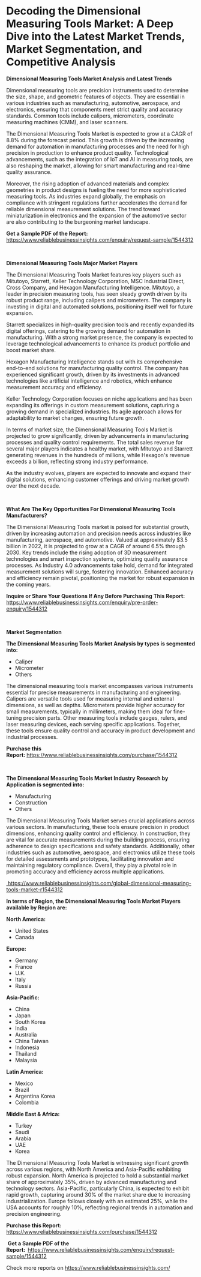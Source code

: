 <p><h1>Decoding the Dimensional Measuring Tools Market: A Deep Dive into the Latest Market Trends, Market Segmentation, and Competitive Analysis</h1></p><p><strong>Dimensional Measuring Tools Market Analysis and Latest Trends</strong></p>
<p><p>Dimensional measuring tools are precision instruments used to determine the size, shape, and geometric features of objects. They are essential in various industries such as manufacturing, automotive, aerospace, and electronics, ensuring that components meet strict quality and accuracy standards. Common tools include calipers, micrometers, coordinate measuring machines (CMM), and laser scanners.</p><p>The Dimensional Measuring Tools Market is expected to grow at a CAGR of 8.8% during the forecast period. This growth is driven by the increasing demand for automation in manufacturing processes and the need for high precision in production to enhance product quality. Technological advancements, such as the integration of IoT and AI in measuring tools, are also reshaping the market, allowing for smart manufacturing and real-time quality assurance.</p><p>Moreover, the rising adoption of advanced materials and complex geometries in product designs is fueling the need for more sophisticated measuring tools. As industries expand globally, the emphasis on compliance with stringent regulations further accelerates the demand for reliable dimensional measurement solutions. The trend toward miniaturization in electronics and the expansion of the automotive sector are also contributing to the burgeoning market landscape.</p></p>
<p><strong>Get a Sample PDF of the Report:&nbsp;</strong> <a href="https://www.reliablebusinessinsights.com/enquiry/request-sample/1544312?utm_campaign=904&utm_medium=2&utm_source=Github&utm_content=ia&utm_term=08042025&utm_id=dimensional-measuring-tools">https://www.reliablebusinessinsights.com/enquiry/request-sample/1544312</a></p>
<p>&nbsp;</p>
<p><strong>Dimensional Measuring Tools Major Market Players</strong></p>
<p><p>The Dimensional Measuring Tools Market features key players such as Mitutoyo, Starrett, Keller Technology Corporation, MSC Industrial Direct, Cross Company, and Hexagon Manufacturing Intelligence. Mitutoyo, a leader in precision measuring tools, has seen steady growth driven by its robust product range, including calipers and micrometers. The company is investing in digital and automated solutions, positioning itself well for future expansion.</p><p>Starrett specializes in high-quality precision tools and recently expanded its digital offerings, catering to the growing demand for automation in manufacturing. With a strong market presence, the company is expected to leverage technological advancements to enhance its product portfolio and boost market share.</p><p>Hexagon Manufacturing Intelligence stands out with its comprehensive end-to-end solutions for manufacturing quality control. The company has experienced significant growth, driven by its investments in advanced technologies like artificial intelligence and robotics, which enhance measurement accuracy and efficiency.</p><p>Keller Technology Corporation focuses on niche applications and has been expanding its offerings in custom measurement solutions, capturing a growing demand in specialized industries. Its agile approach allows for adaptability to market changes, ensuring future growth.</p><p>In terms of market size, the Dimensional Measuring Tools Market is projected to grow significantly, driven by advancements in manufacturing processes and quality control requirements. The total sales revenue for several major players indicates a healthy market, with Mitutoyo and Starrett generating revenues in the hundreds of millions, while Hexagon's revenue exceeds a billion, reflecting strong industry performance.</p><p>As the industry evolves, players are expected to innovate and expand their digital solutions, enhancing customer offerings and driving market growth over the next decade.</p></p>
<p>&nbsp;</p>
<p><strong>What Are The Key Opportunities For Dimensional Measuring Tools Manufacturers?</strong></p>
<p><p>The Dimensional Measuring Tools market is poised for substantial growth, driven by increasing automation and precision needs across industries like manufacturing, aerospace, and automotive. Valued at approximately $3.5 billion in 2022, it is projected to grow at a CAGR of around 6.5% through 2030. Key trends include the rising adoption of 3D measurement technologies and smart inspection systems, optimizing quality assurance processes. As Industry 4.0 advancements take hold, demand for integrated measurement solutions will surge, fostering innovation. Enhanced accuracy and efficiency remain pivotal, positioning the market for robust expansion in the coming years.</p></p>
<p><strong>Inquire or Share Your Questions If Any Before Purchasing This Report:</strong> <a href="https://www.reliablebusinessinsights.com/enquiry/pre-order-enquiry/1544312?utm_campaign=904&utm_medium=2&utm_source=Github&utm_content=ia&utm_term=08042025&utm_id=dimensional-measuring-tools">https://www.reliablebusinessinsights.com/enquiry/pre-order-enquiry/1544312</a></p>
<p>&nbsp;</p>
<p><strong>Market Segmentation</strong></p>
<p><strong>The Dimensional Measuring Tools Market Analysis by types is segmented into:</strong></p>
<p><ul><li>Caliper</li><li>Micrometer</li><li>Others</li></ul></p>
<p><p>The dimensional measuring tools market encompasses various instruments essential for precise measurements in manufacturing and engineering. Calipers are versatile tools used for measuring internal and external dimensions, as well as depths. Micrometers provide higher accuracy for small measurements, typically in millimeters, making them ideal for fine-tuning precision parts. Other measuring tools include gauges, rulers, and laser measuring devices, each serving specific applications. Together, these tools ensure quality control and accuracy in product development and industrial processes.</p></p>
<p><strong>Purchase this Report:&nbsp;</strong><a href="https://www.reliablebusinessinsights.com/purchase/1544312?utm_campaign=904&utm_medium=2&utm_source=Github&utm_content=ia&utm_term=08042025&utm_id=dimensional-measuring-tools">https://www.reliablebusinessinsights.com/purchase/1544312</a></p>
<p>&nbsp;</p>
<p><strong>The Dimensional Measuring Tools Market Industry Research by Application is segmented into:</strong></p>
<p><ul><li>Manufacturing</li><li>Construction</li><li>Others</li></ul></p>
<p><p>The Dimensional Measuring Tools Market serves crucial applications across various sectors. In manufacturing, these tools ensure precision in product dimensions, enhancing quality control and efficiency. In construction, they are vital for accurate measurements during the building process, ensuring adherence to design specifications and safety standards. Additionally, other industries such as automotive, aerospace, and electronics utilize these tools for detailed assessments and prototypes, facilitating innovation and maintaining regulatory compliance. Overall, they play a pivotal role in promoting accuracy and efficiency across multiple applications.</p></p>
<p><a href="https://www.reliablebusinessinsights.com/global-dimensional-measuring-tools-market-r1544312?utm_campaign=904&utm_medium=2&utm_source=Github&utm_content=ia&utm_term=08042025&utm_id=dimensional-measuring-tools">&nbsp;https://www.reliablebusinessinsights.com/global-dimensional-measuring-tools-market-r1544312</a></p>
<p><strong>In terms of Region, the Dimensional Measuring Tools Market Players available by Region are:</strong></p>
<p>
    <p> <strong> North America: </strong>
        <ul>
            <li>United States</li>
            <li>Canada</li>
        </ul>
        </p> 
    <p> <strong> Europe: </strong>
        <ul>
            <li>Germany</li>
            <li>France</li>
            <li>U.K.</li>
            <li>Italy</li>
            <li>Russia</li>
        </ul>
        </p> 
    <p> <strong> Asia-Pacific: </strong>
        <ul>
            <li>China</li>
            <li>Japan</li>
            <li>South Korea</li>
            <li>India</li>
            <li>Australia</li>
            <li>China Taiwan</li>
            <li>Indonesia</li>
            <li>Thailand</li>
            <li>Malaysia</li>
        </ul>
        </p> 
    <p> <strong> Latin America: </strong>
        <ul>
            <li>Mexico</li>
            <li>Brazil</li>
            <li>Argentina Korea</li>
            <li>Colombia</li>
        </ul>
        </p> 
    <p> <strong> Middle East & Africa: </strong>
        <ul>
            <li>Turkey</li>
            <li>Saudi</li>
            <li>Arabia</li>
            <li>UAE</li>
            <li>Korea</li>
        </ul>
    </p>
    </p>
<p><p>The Dimensional Measuring Tools Market is witnessing significant growth across various regions, with North America and Asia-Pacific exhibiting robust expansion. North America is projected to hold a substantial market share of approximately 35%, driven by advanced manufacturing and technology sectors. Asia-Pacific, particularly China, is expected to exhibit rapid growth, capturing around 30% of the market share due to increasing industrialization. Europe follows closely with an estimated 25%, while the USA accounts for roughly 10%, reflecting regional trends in automation and precision engineering.</p></p>
<p><strong>Purchase this Report: </strong><a href="https://www.reliablebusinessinsights.com/purchase/1544312?utm_campaign=904&utm_medium=2&utm_source=Github&utm_content=ia&utm_term=08042025&utm_id=dimensional-measuring-tools">https://www.reliablebusinessinsights.com/purchase/1544312</a></p>
<p>&nbsp;<strong>Get a Sample PDF of the Report:&nbsp;&nbsp;</strong><a href="https://www.reliablebusinessinsights.com/enquiry/request-sample/1544312?utm_campaign=904&utm_medium=2&utm_source=Github&utm_content=ia&utm_term=08042025&utm_id=dimensional-measuring-tools">https://www.reliablebusinessinsights.com/enquiry/request-sample/1544312</a></p>
<p><strong></strong></p>
<p>Check more reports on <a href="https://www.reliablebusinessinsights.com/?utm_campaign=904&utm_medium=2&utm_source=Github&utm_content=ia&utm_term=08042025&utm_id=dimensional-measuring-tools">https://www.reliablebusinessinsights.com/</a></p>